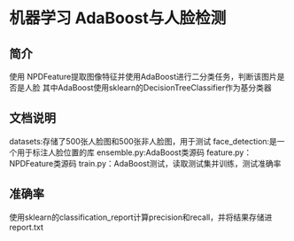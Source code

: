 ﻿# 机器学习 AdaBoost与人脸检测
## 简介
使用 NPDFeature提取图像特征并使用AdaBoost进行二分类任务，判断该图片是否是人脸
其中AdaBoost使用sklearn的DecisionTreeClassifier作为基分类器

## 文档说明
datasets:存储了500张人脸图和500张非人脸图，用于测试
face_detection:是一个用于标注人脸位置的库
ensemble.py:AdaBoost类源码
feature.py：NPDFeature类源码
train.py：AdaBoost测试，读取测试集并训练，测试准确率

## 准确率
使用sklearn的classification_report计算precision和recall，并将结果存储进report.txt